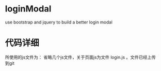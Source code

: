 # loginModal
use bootstrap and jquery to build a better login modal
# 代码详细
所使用的js文件为：
    <script src="js/jquery-3.1.1.min.js"></script>
    <script src="js/bootstrap.min.js"></script>
    <script src="js/jquery.metadata.js"></script>
    <script src="js/jquery.validate.min.js"></script>
    <script src="js/messages_zh.min.js"></script>
    <script src="js/login.js"></script>
 省略几个js文件，关于页面js为文件 login.js 。文件已经上传到git
